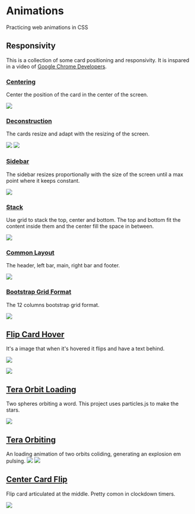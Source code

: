 # Animations

Practicing web animations in CSS

## Responsivity

This is a collection of some card positioning and responsivity. It is inspared in a video of [Google Chrome Developers](https://www.youtube.com/watch?v=qm0IfG1GyZU).

### [Centering](https://erick-oliveira-et.github.io/Animations/projects/responsivity/centering/centering.html)

Center the position of the card in the center of the screen.

[![](./.github/centering.png)](https://erick-oliveira-et.github.io/Animations/projects/responsivity/centering/centering.html)

### [Deconstruction](https://erick-oliveira-et.github.io/Animations/projects/responsivity/deconstruction/deconstruction.html)

The cards resize and adapt with the resizing of the screen.

[![](./.github/deconstruction1.png)](https://erick-oliveira-et.github.io/Animations/projects/responsivity/deconstruction/deconstruction.html)
[![](./.github/deconstruction2.png)](https://erick-oliveira-et.github.io/Animations/projects/responsivity/deconstruction/deconstruction.html)

### [Sidebar](https://erick-oliveira-et.github.io/Animations/projects/responsivity/sidebar/sidebar.html)

The sidebar resizes proportionally with the size of the screen until a max point where it keeps constant.

[![](./.github/sidebar.png)](https://erick-oliveira-et.github.io/Animations/projects/responsivity/sidebar/sidebar.html)

### [Stack](https://erick-oliveira-et.github.io/Animations/projects/responsivity/stack/stack.html)

Use grid to stack the top, center and bottom. The top and bottom fit the content inside them and the center fill the space in between.

[![](./.github/stack.png)](https://erick-oliveira-et.github.io/Animations/projects/responsivity/stack/stack.html)

### [Common Layout](https://erick-oliveira-et.github.io/Animations/projects/responsivity/common_layout/common-layout.html)

The header, left bar, main, right bar and footer.

[![](./.github/commonLayout.png)](https://erick-oliveira-et.github.io/Animations/projects/responsivity/common_layout/common-layout.html)

### [Bootstrap Grid Format](https://erick-oliveira-et.github.io/Animations/projects/responsivity/b-grid/b-grid.html)

The 12 columns bootstrap grid format.

[![](./.github/b-grid.png)](https://erick-oliveira-et.github.io/Animations/projects/responsivity/b-grid/b-grid.html)

## [Flip Card Hover](https://erick-oliveira-et.github.io/Animations/projects/flip-card-hover/flip-card-hover.html)

It's a image that when it's hovered it flips and have a text behind.

[![](./.github/flipCardHover1.png)](https://erick-oliveira-et.github.io/Animations/projects/flip-card-hover/flip-card-hover.html)

[![](./.github/flipCardHover2.png)](https://erick-oliveira-et.github.io/Animations/projects/flip-card-hover/flip-card-hover.html)

## [Tera Orbit Loading](https://erick-oliveira-et.github.io/Animations/projects/tera-orbit-loading/tera-orbit-loading.html)

Two spheres orbiting a word. This project uses particles.js to make the stars.

[![](./.github/teraOrbitLoading.png)](https://erick-oliveira-et.github.io/Animations/projects/tera-orbit-loading/tera-orbit-loading.html)

## [Tera Orbiting](https://erick-oliveira-et.github.io/Animations/projects/tera-orbit-spheres/tera-orbit-spheres.html)

An loading animation of two orbits coliding, generating an explosion em pulsing.
[![](./.github/teraOrbtingSpheres1.png)](https://erick-oliveira-et.github.io/Animations/projects/tera-orbit-spheres/tera-orbit-spheres.html)
[![](./.github/teraOrbtingSpheres2.png)](https://erick-oliveira-et.github.io/Animations/projects/tera-orbit-spheres/tera-orbit-spheres.html)

## [Center Card Flip](https://erick-oliveira-et.github.io/Animations/projects/card-flip-horizontal-cut/index.html)

Flip card articulated at the middle. Pretty comon in clockdown timers.

[![](./.github/centerCardFlip.png)](https://erick-oliveira-et.github.io/Animations/projects/card-flip-horizontal-cut/index.html)
